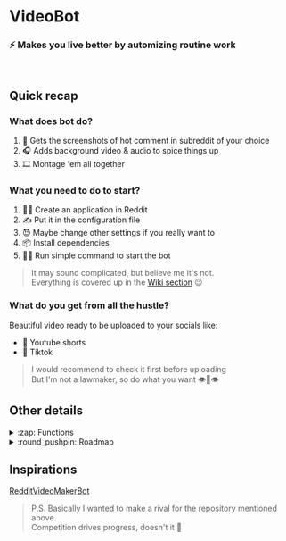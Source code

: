 # VideoBot

### :zap: Makes you live better by automizing routine work

&nbsp;

## Quick recap

### What does bot do?

1. 📸 Gets the screenshots of hot comment in subreddit of your choice
2. 🎧 Adds background video & audio to spice things up
3. 🎞 Montage 'em all together

### What you need to do to start?

1. 👨‍💻 Create an application in Reddit
2. ✍️ Put it in the configuration file
3. 😈 Maybe change other settings if you really want to
4. 📦 Install dependencies
5. 🏃‍♂️ Run simple command to start the bot

> It may sound complicated, but believe me it's not.\
> Everything is covered up in the [Wiki section](https://github.com/Drugsosos/VideoBot/wiki/Install-guide) 😉

### What do you get from all the hustle?

Beautiful video ready to be uploaded to your socials like:

* 🎥 Youtube shorts
* 🪩 Tiktok

> I would recommend to check it first before uploading\
> But I'm not a lawmaker, so do what you want 👁👄👁

## Other details

<details>
   <summary>
      :zap: Functions
   </summary>
  &nbsp;
  
  * 🤖 Find comments on Reddit and makes video compilation of them
  * 🏴 Dark theme
  * 🎤 Customizable TTS voices
  * 🎑 Customizable background video / audio
  * 🍑 NSFW filter
  * 🔇 Profane filter
  * ⚙️ Wide range of customizable settings

</details>


<details>
   <summary>
      :round_pushpin: Roadmap
   </summary>
  &nbsp;
  
   * 🛠 Add support for subreddits with videos (r/memes)
   * 🪚 Text recognition on screenshots
   * ⛏Tumblr support
   * 🔧 Twitter support

</details>

## Inspirations

[RedditVideoMakerBot](https://github.com/elebumm/RedditVideoMakerBot)

> P.S. Basically I wanted to make a rival for the repository mentioned above.\
Competition drives progress, doesn't it 🐸